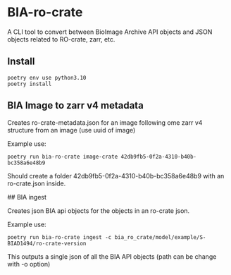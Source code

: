 # BIA-ro-crate
A CLI tool to convert between BioImage Archive API objects and JSON objects related to RO-crate, zarr, etc.


## Install
```
poetry env use python3.10
poetry install
```

## BIA Image to zarr v4 metadata

Creates ro-crate-metadata.json for an image following ome zarr v4 structure from an image (use uuid of image)

Example use:
```
poetry run bia-ro-crate image-crate 42db9fb5-0f2a-4310-b40b-bc358a6e48b9   
```

Should create a folder 42db9fb5-0f2a-4310-b40b-bc358a6e48b9 with an ro-crate.json inside.

## BIA ingest 

Creates json BIA api objects for the objects in an ro-crate json.

Example use:

```
poetry run bia-ro-crate ingest -c bia_ro_crate/model/example/S-BIAD1494/ro-crate-version
```

This outputs a single json of all the BIA API objects (path can be change with -o option)